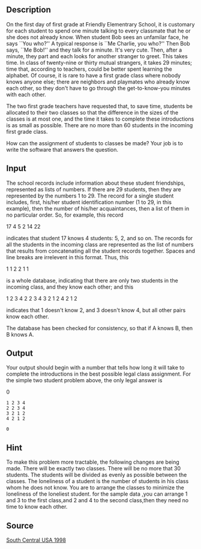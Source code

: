 <h2>Description</h2><p>On the first day of first grade at Friendly Elementrary School, it is customary for each student to spend one minute talking to every classmate that he or she does not already know.  When student Bob sees an unfamilar face, he says ``You who?''  A typical response is ``Me Charlie, you who?''  Then Bob says, ``Me Bob!'' and they talk for a minute.  It's very cute.  Then, after a minute, they part and each looks for another stranger to greet. This takes time.  In class of twenty-nine or thirty mutual strangers, it takes 29 minutes; time that, according to teachers, could be better spent learning the alphabet.  Of course, it is rare to have a first grade class where nobody knows anyone else; there are neighbors and playmates who already know each other, so they don't have to go through the get-to-know-you minutes with each other. 
</p>The two first grade teachers have requested that, to save time, students be allocated to their two classes so that the difference in the sizes of the classes is at most one, and the time it takes to complete these introductions is as small as possible.  There are no more than 60 students in the incoming first grade class. 

How can the assignment of students to classes be made?  Your job is to write the software that answers the question. 

<h2>Input</h2><p>The school records include information about these student friendships, represented as lists of numbers.  If there are 29 students, then they are represented by the numbers 1 to 29.  The record for a single student includes, first, his/her student identification number (1 to 29, in this example), then the number of his/her acquaintances, then a list of them in no particular order. So, for example, this record 
</p>17 4 5 2 14 22 

indicates that student 17 knows 4 students: 5, 2, and so on.  The records for all the students in the incoming class are represented as the list of numbers that results from concatenating all the student records together.  Spaces and line breaks are irrelevent in this format.  Thus, this 

1 1 2 2 1 1 

is a whole database, indicating that there are only two students in the incoming class, and they know each other; and this 

1 2 3 4 
2 2 3 4 
3 2 1 2 
4 2 1 2 

indicates that 1 doesn't know 2, and 3 doesn't know 4, but all other pairs know each other. 

The database has been checked for consistency, so that if A knows B, then B knows A.
<h2>Output</h2><p>Your output should begin with a number that tells how long it will take to complete the introductions in the best possible legal class assignment.  For the simple two student problem above, the only legal answer is 
</p>
0<pre><code class="language-input1">1 2 3 4 
2 2 3 4 
3 2 1 2 
4 2 1 2 </code></pre><pre><code class="language-output1">0</code></pre><h2>Hint</h2><p>To make this problem more tractable, the following changes are being made.  There will be exactly two classes.  There will be no more that 30 students.  The students will be divided as evenly as possible between the classes.  The loneliness of a student is the number of students in his class whom he does not know.  You are to arrange the classes to minimize the loneliness of the loneliest student. for the sample data ,you can arrange 1 and 3 to the first class,and 2 and 4 to the second class,then they need no time to know each other.</p><h2>Source</h2><a href="searchproblem?field=source&amp;key=South+Central+USA+1998">South Central USA 1998</a>